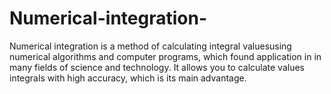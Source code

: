 # Numerical-integration-
Numerical integration is a method of calculating integral values ​​using numerical algorithms and computer programs, which found application in in many fields of science and technology. It allows you to calculate values integrals with high accuracy, which is its main advantage. 
